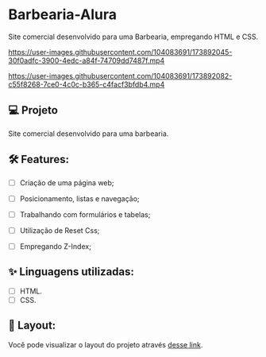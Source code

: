# Barbearia-Alura
Site comercial desenvolvido para uma Barbearia, empregando  HTML e CSS.




https://user-images.githubusercontent.com/104083691/173892045-30f0adfc-3900-4edc-a84f-74709dd7487f.mp4



https://user-images.githubusercontent.com/104083691/173892082-c55f8268-7ce0-4c0c-b365-c4facf3bfdb4.mp4

## 💻 Projeto

Site comercial desenvolvido para uma barbearia.

## :hammer_and_wrench: Features:

-   [ ] Criação de uma página web;
-   [ ] Posicionamento, listas e navegação;
-   [ ] Trabalhando com formulários e tabelas;
-   [ ] Utilização de Reset Css;
-   [ ] Empregando Z-Index;


## ✨ Linguagens utilizadas:

-   [ ] HTML.
-   [ ] CSS.

## 🔖 Layout:

Você pode visualizar o layout do projeto através [desse link](https://thaizacapelao.github.io/Barbearia-Alura/).
